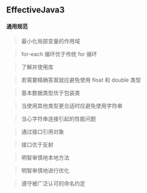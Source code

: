 ## EffectiveJava3

#### 通用规范

> 最小化局部变量的作用域

> for-each 循环优于传统 for 循环

> 了解并使用库

> 若需要精确答案就应避免使用 float 和 double 类型

> 基本数据类型优于包装类

> 当使用其他类型更合适时应避免使用字符串

> 当心字符串连接引起的性能问题

> 通过接口引用对象

> 接口优于反射

> 明智审慎地本地方法

> 明智审慎地进行优化

> 遵守被广泛认可的命名约定